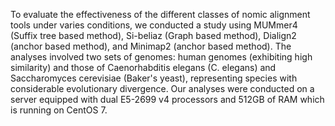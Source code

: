To evaluate the effectiveness of the different classes of nomic alignment tools under varies conditions, we conducted a study using MUMmer4 (Suffix tree based method), Si-beliaz (Graph based method), Dialign2 (anchor based method), and Minimap2 (anchor based method). The analyses involved two sets of genomes: human genomes (exhibiting high similarity) and those of Caenorhabditis elegans (C. elegans) and Saccharomyces cerevisiae (Baker's yeast), representing species with considerable evolutionary divergence. Our analyses were conducted on a server equipped with dual E5-2699 v4 processors and 512GB of RAM which is running on CentOS 7.
